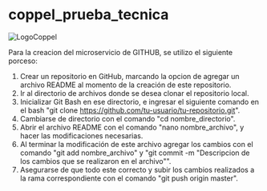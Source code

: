 # coppel_prueba_tecnica

![LogoCoppel](https://cdn2.coppel.com/wcsstore/AuroraStorefrontAssetStore/emarketing/OpenGraph/og_coppel.jpg)

Para la creacion del microservicio de GITHUB, se utilizo el siguiente porceso:
1. Crear un repositorio en GitHub, marcando la opcion de agregar un archivo README al momento de la creación de este repositorio.
2. Ir al directorio de archivos donde se desea clonar el repositorio local.
3. Inicializar Git Bash en ese directorio, e ingresar el siguiente comando en el bash "git clone https://github.com/tu-usuario/tu-repositorio.git".
4. Cambiarse de directorio con el comando "cd nombre_directorio".
5. Abrir el archivo README con el comando "nano nombre_archivo", y hacer las modificaciones necesarias.
6. Al terminar la modificación de este archivo agregar los cambios con el comando "git add nombre_archivo" y "git commit -m "Descripcion de los cambios que se realizaron en el archivo"".
7. Asegurarse de que todo este correcto y subir los cambios realizados a la rama correspondiente con el comando "git push origin master".

